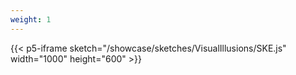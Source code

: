 ```yaml
---
weight: 1
---
```


{{< p5-iframe sketch="/showcase/sketches/VisualIllusions/SKE.js" width="1000" height="600" >}}
